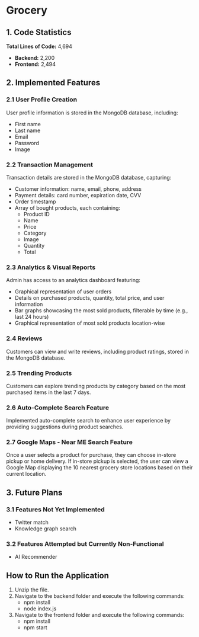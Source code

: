# Grocery


## 1. Code Statistics

**Total Lines of Code:** 4,694

- **Backend:** 2,200
- **Frontend:** 2,494

## 2. Implemented Features

### 2.1 User Profile Creation

User profile information is stored in the MongoDB database, including:
- First name
- Last name
- Email
- Password
- Image

### 2.2 Transaction Management

Transaction details are stored in the MongoDB database, capturing:
- Customer information: name, email, phone, address
- Payment details: card number, expiration date, CVV
- Order timestamp
- Array of bought products, each containing:
  - Product ID
  - Name
  - Price
  - Category
  - Image
  - Quantity
  - Total

### 2.3 Analytics & Visual Reports

Admin has access to an analytics dashboard featuring:
- Graphical representation of user orders
- Details on purchased products, quantity, total price, and user information
- Bar graphs showcasing the most sold products, filterable by time (e.g., last 24 hours)
- Graphical representation of most sold products location-wise

### 2.4 Reviews

Customers can view and write reviews, including product ratings, stored in the MongoDB database.

### 2.5 Trending Products

Customers can explore trending products by category based on the most purchased items in the last 7 days.

### 2.6 Auto-Complete Search Feature

Implemented auto-complete search to enhance user experience by providing suggestions during product searches.

### 2.7 Google Maps - Near ME Search Feature

Once a user selects a product for purchase, they can choose in-store pickup or home delivery. If in-store pickup is selected, the user can view a Google Map displaying the 10 nearest grocery store locations based on their current location.

## 3. Future Plans

### 3.1 Features Not Yet Implemented

- Twitter match
- Knowledge graph search

### 3.2 Features Attempted but Currently Non-Functional

- AI Recommender



## How to Run the Application

1. Unzip the file.
2. Navigate to the backend folder and execute the following commands:
	- npm install
	- node index.js
3. Navigate to the frontend folder and execute the following commands:
	- npm install
	- npm start